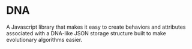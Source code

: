 # DNA
A Javascript library that makes it easy to create behaviors and attributes associated with a DNA-like JSON storage structure built to make evolutionary algorithms easier.